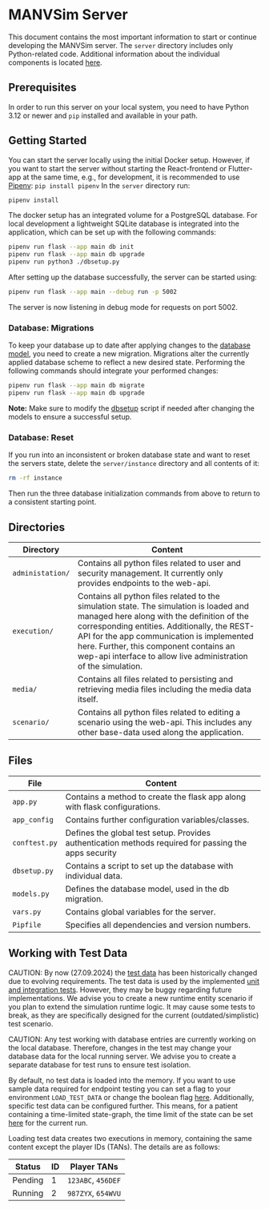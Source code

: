 # MANVSim Server

This document contains the most important information to start or continue developing the MANVSim server. The `server`
directory includes only Python-related code. Additional information about the individual components is
located [here](../doc/server/README.md).

## Prerequisites

In order to run this server on your local system, you need to have Python 3.12 or newer and `pip` installed and
available
in your path.

## Getting Started

You can start the server locally using the initial Docker setup. However, if you want to start the server without
starting the React-frontend or Flutter-app at the same time, e.g., for development, it is recommended to use
[Pipenv](https://pypi.org/project/pipenv/): `pip install pipenv` In the `server` directory run:

```bash
pipenv install
```

The docker setup has an integrated volume for a PostgreSQL database. For local development a lightweight SQLite database
is integrated into the application, which can be set up with the following commands:

```bash
pipenv run flask --app main db init
pipenv run flask --app main db upgrade
pipenv run python3 ./dbsetup.py
```

After setting up the database successfully, the server can be started using:

```bash
pipenv run flask --app main --debug run -p 5002
```

The server is now listening in debug mode for requests on port 5002.

### Database: Migrations

To keep your database up to date after applying changes to the [database model](models.py), you need to create a new
migration. Migrations alter the currently applied database scheme to reflect a new desired state. Performing the
following commands should integrate your performed changes:

```bash
pipenv run flask --app main db migrate
pipenv run flask --app main db upgrade
```

**Note:** Make sure to modify the [dbsetup](dbsetup.py) script if needed after changing the models to ensure a
successful setup.

### Database: Reset

If you run into an inconsistent or broken database state and want to reset the servers state, delete the
`server/instance`
directory and all contents of it:

```bash
rm -rf instance
```

Then run the three database initialization commands from above to return to a consistent
starting point.

## Directories

| Directory        | Content                                                                                                                                                                                                                                                                                                                                       |
|------------------|-----------------------------------------------------------------------------------------------------------------------------------------------------------------------------------------------------------------------------------------------------------------------------------------------------------------------------------------------|
| `administation/` | Contains all python files related to user and security management. It currently only provides endpoints to the web-api.                                                                                                                                                                                                                       |
| `execution/`     | Contains all python files related to the simulation state. The simulation is loaded and managed here along with the definition of the corresponding entities. Additionally, the REST-API for the app communication is implemented here. Further, this component contains an wep-api interface to allow live administration of the simulation. |
| `media/`         | Contains all files related to persisting and retrieving media files including the media data itself.                                                                                                                                                                                                                                          |
| `scenario/`      | Contains all python files related to editing a scenario using the web-api. This includes any other base-data used along the application.                                                                                                                                                                                                      |

## Files

| File          | Content                                                                                               |
|---------------|-------------------------------------------------------------------------------------------------------|
| `app.py`      | Contains a method to create the flask app along with flask configurations.                            |
| `app_config`  | Contains further configuration variables/classes.                                                     |
| `conftest.py` | Defines the global test setup. Provides authentication methods required for passing the apps security |
| `dbsetup.py`  | Contains a script to set up the database with individual data.                                        |
| `models.py`   | Defines the database model, used in the db migration.                                                 |
| `vars.py`     | Contains global variables for the server.                                                             |
| `Pipfile`     | Specifies all dependencies and version numbers.                                                       |

## Working with Test Data

CAUTION: By now (27.09.2024) the [test data](execution/tests/entities/dummy_entities.py) has been historically changed
due to evolving requirements.
The test data is used by the implemented [unit and integration tests](execution/tests). However, they may be buggy
regarding future implementations.
We advise you to create a new runtime entity scenario if you plan to extend the simulation runtime logic. It may cause
some tests to break, as they are specifically designed for the current (outdated/simplistic) test scenario.

CAUTION: Any test working with database entries are currently working on the local database. Therefore, changes in the
test may change your database data for the local running server. We advise you to create a separate database for test
runs
to ensure test isolation.

By default, no test data is loaded into the memory. If you want to use sample data required for endpoint testing you can
set a flag to your environment `LOAD_TEST_DATA` or change the boolean flag [here](vars.py).
Additionally, specific test data can be configured further. This means, for a patient containing a time-limited
state-graph,
the time limit of the state can be set [here](vars.py) for the current run.

Loading test data creates two executions in memory, containing the same content except the player IDs (TANs). The
details
are as follows:

| Status  | ID | Player TANs        |
|---------|----|--------------------|
| Pending | 1  | `123ABC`, `456DEF` |
| Running | 2  | `987ZYX`, `654WVU` |
